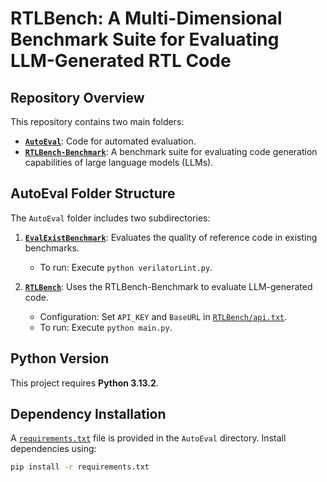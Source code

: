 # RTLBench: A Multi-Dimensional Benchmark Suite for Evaluating LLM-Generated RTL Code

## Repository Overview

This repository contains two main folders:

- **[`AutoEval`](./AutoEval)**: Code for automated evaluation.
- **[`RTLBench-Benchmark`](./RTLBench-Benchmark)**: A benchmark suite for evaluating code generation capabilities of large language models (LLMs).

## AutoEval Folder Structure

The `AutoEval` folder includes two subdirectories:

1. **[`EvalExistBenchmark`](./AutoEval/EvalExistBenchmark)**: Evaluates the quality of reference code in existing benchmarks.
   - To run: Execute `python verilatorLint.py`.

2. **[`RTLBench`](./AutoEval/RTLBench)**: Uses the RTLBench-Benchmark to evaluate LLM-generated code.
   - Configuration: Set `API_KEY` and `BaseURL` in [`RTLBench/api.txt`](./AutoEval/RTLBench/api.txt).
   - To run: Execute `python main.py`.

## Python Version

This project requires **Python 3.13.2**.

## Dependency Installation

A [`requirements.txt`](./AutoEval/requirements.txt) file is provided in the `AutoEval` directory. Install dependencies using:

```bash
pip install -r requirements.txt
